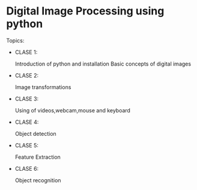 # Digital Image Processing using python 

Topics:
  - CLASE 1:

      Introduction of python and installation
      Basic concepts of digital images
  - CLASE 2:

      Image transformations 
  - CLASE 3:

      Using of videos,webcam,mouse and keyboard
  - CLASE 4:
  
      Object detection
  - CLASE 5:
  
      Feature Extraction
  - CLASE 6:
  
      Object recognition
